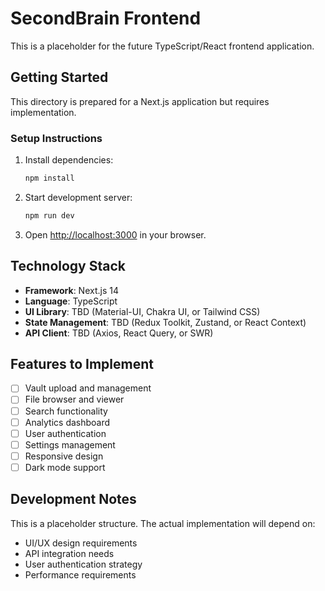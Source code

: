 # SecondBrain Frontend

This is a placeholder for the future TypeScript/React frontend application.

## Getting Started

This directory is prepared for a Next.js application but requires implementation.

### Setup Instructions

1. Install dependencies:
   ```bash
   npm install
   ```

2. Start development server:
   ```bash
   npm run dev
   ```

3. Open [http://localhost:3000](http://localhost:3000) in your browser.

## Technology Stack

- **Framework**: Next.js 14
- **Language**: TypeScript
- **UI Library**: TBD (Material-UI, Chakra UI, or Tailwind CSS)
- **State Management**: TBD (Redux Toolkit, Zustand, or React Context)
- **API Client**: TBD (Axios, React Query, or SWR)

## Features to Implement

- [ ] Vault upload and management
- [ ] File browser and viewer
- [ ] Search functionality
- [ ] Analytics dashboard
- [ ] User authentication
- [ ] Settings management
- [ ] Responsive design
- [ ] Dark mode support

## Development Notes

This is a placeholder structure. The actual implementation will depend on:
- UI/UX design requirements
- API integration needs
- User authentication strategy
- Performance requirements